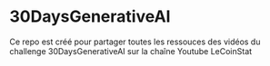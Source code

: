 # 30DaysGenerativeAI
Ce repo est créé pour partager toutes les ressouces des vidéos du challenge 30DaysGenerativeAI sur la chaîne Youtube LeCoinStat
